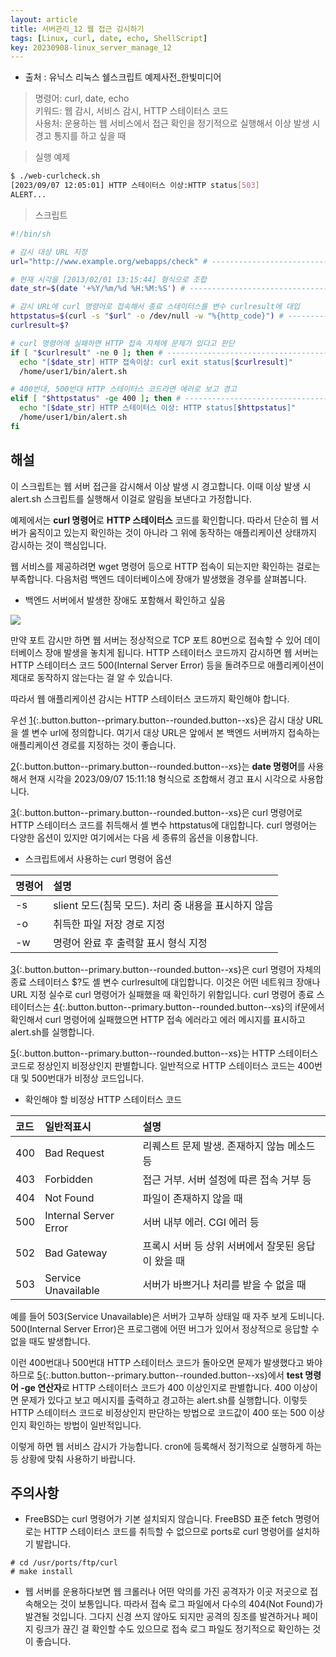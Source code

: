 ```yaml
---
layout: article
title: 서버관리_12 웹 접근 감시하기
tags: [Linux, curl, date, echo, ShellScript]
key: 20230908-linux_server_manage_12
---
```


- 출처 : 유닉스 리눅스 쉘스크립트 예제사전_한빛미디어  

> 명령어: curl, date, echo  
> 키워드: 웹 감시, 서비스 감시, HTTP 스테이터스 코드   
> 사용처: 운용하는 웹 서비스에서 접근 확인을 정기적으로 실행해서 이상 발생 시 경고 통지를 하고 싶을 때  

> 실행 예제  

```bash
$ ./web-curlcheck.sh
[2023/09/07 12:05:01] HTTP 스테이터스 이상:HTTP status[503]
ALERT...
```

> 스크립트

```bash
#!/bin/sh

# 감시 대상 URL 지정
url="http://www.example.org/webapps/check" # -------------------------------- 1

# 현재 시각을 [2013/02/01 13:15:44] 형식으로 조합
date_str=$(date '+%Y/%m/%d %H:%M:%S') # ------------------------------------- 2

# 감시 URL에 curl 명령어로 접속해서 종료 스테이터스를 변수 curlresult에 대입
httpstatus=$(curl -s "$url" -o /dev/null -w "%{http_code}") # --------------- 3
curlresult=$?

# curl 명령어에 실패하면 HTTP 접속 자체에 문제가 있다고 판단
if [ "$curlresult" -ne 0 ]; then # ------------------------------------------ 4
  echo "[$date_str] HTTP 접속이상: curl exit status[$curlresult]"
  /home/user1/bin/alert.sh

# 400번대, 500번대 HTTP 스테이터스 코드라면 에러로 보고 경고
elif [ "$httpstatus" -ge 400 ]; then # -------------------------------------- 5
  echo "[$date_str] HTTP 스테이터스 이상: HTTP status[$httpstatus]"
  /home/user1/bin/alert.sh
fi

```

## **해설**

이 스크립트는 웹 서버 접근을 감시해서 이상 발생 시 경고합니다. 이때 이상 발생 시 alert.sh 스크립트를 실행해서 이걸로 알림을 보낸다고 가정합니다.

예제에서는 **curl 명령어**로 **HTTP 스테이터스** 코드를 확인합니다. 따라서 단순히 웹 서버가 움직이고 있는지 확인하는 것이 아니라 그 위에 동작하는 애플리케이션 상태까지 감시하는 것이 핵심입니다.

웹 서비스를 제공하려면 wget 명령어 등으로 HTTP 접속이 되는지만 확인하는 걸로는 부족합니다. 다음처럼 백엔드 데이터베이스에 장애가 발생했을 경우를 살펴봅니다.

 - 백엔드 서버에서 발생한 장애도 포함해서 확인하고 싶음
 
<img src='http://drive.google.com/thumbnail?id=1E9iI8CniZRsHicixDE3Dy8rxg4t7jPsZ&sz=w1000' /><br>

만약 포트 감시만 하면 웹 서버는 정상적으로 TCP 포트 80번으로 접속할 수 있어 데이터베이스 장애 발생을 놓치게 됩니다. HTTP 스테이터스 코드까지 감시하면 웹 서버는 HTTP 스테이터스 코드 500(Internal Server Error) 등을 돌려주므로 애플리케이션이 제대로 동작하지 않는다는 걸 알 수 있습니다.

따라서 웹 애플리케이션 감시는 HTTP 스테이터스 코드까지 확인해야 합니다.

우선 [1](#){:.button.button--primary.button--rounded.button--xs}은 감시 대상 URL을 셸 변수 url에 정의합니다. 여기서 대상 URL은 앞에서 본 백엔드 서버까지 접속하는 애플리케이션 경로를 지정하는 것이 좋습니다.

[2](#){:.button.button--primary.button--rounded.button--xs}는 **date 명령어**를 사용해서 현재 시각을 2023/09/07 15:11:18 형식으로 조합해서 경고 표시 시각으로 사용합니다.

[3](#){:.button.button--primary.button--rounded.button--xs}은 curl 명령어로 HTTP 스테이터스 코드를 취득해서 셸 변수 httpstatus에 대입합니다. curl 명령어는 다양한 옵션이 있지만 여기에서는 다음 세 종류의 옵션을 이용합니다.

- 스크립트에서 사용하는 curl 명령어 옵션

|명령어|설명|
|:----|:---|
|-s|slient 모드(침묵 모드). 처리 중 내용을 표시하지 않음|
|-o|취득한 파일 저장 경로 지정|
|-w|명령어 완료 후 출력할 표시 형식 지정|

[3](#){:.button.button--primary.button--rounded.button--xs}은 curl 명령어 자체의 종료 스테이터스 $?도 셸 변수 curlresult에 대입합니다. 이것은 어떤 네트워크 장애나 URL 지정 실수로 curl 명령어가 실패했을 때 확인하기 위함입니다. curl 명령어 종료 스테이터스는 [4](#){:.button.button--primary.button--rounded.button--xs}의 if문에서 확인해서 curl 명령어에 실패했으면 HTTP 접속 에러라고 에러 메시지를 표시하고 alert.sh를 실행합니다.

[5](#){:.button.button--primary.button--rounded.button--xs}는 HTTP 스테이터스 코드로 정상인지 비정상인지 판별합니다. 일반적으로 HTTP 스테이터스 코드는 400번대 및 500번대가 비정상 코드입니다.

- 확인해야 할 비정상 HTTP 스테이터스 코드

|코드|일반적표시|설명|
|:---|:--------|:---|
|400|Bad Request|리퀘스트 문제 발생. 존재하지 않늠 메소드 등|
|403|Forbidden|접근 거부. 서버 설정에 따른 접속 거부 등|
|404|Not Found|파일이 존재하지 않을 때|
|500|Internal Server Error|서버 내부 에러. CGI 에러 등|
|502|Bad Gateway|프록시 서버 등 상위 서버에서 잘못된 응답이 왔을 때|
|503|Service Unavailable|서버가 바쁘거나 처리를 받을 수 없을 때|

예를 들어 503(Service Unavailable)은 서버가 고부하 상태일 때 자주 보게 도비니다. 500(Internal Server Error)은 프로그램에 어떤 버그가 있어서 정상적으로 응답할 수 없을 때도 발생합니다.

이런 400번대나 500번대 HTTP 스테이터스 코드가 돌아오면 문제가 발생했다고 봐야하므로 [5](#){:.button.button--primary.button--rounded.button--xs}에서 **test 명령어 -ge 연산자**로 HTTP 스테이터스 코드가 400 이상인지로 판별합니다. 400 이상이면 문제가 있다고 보고 메시지를 출력하고 경고하는 alert.sh를 실행합니다. 이렇듯 HTTP 스테이터스 코드로 비정상인지 판단하는 방법으로 코드값이 400 또는 500 이상인지 확인하는 방법이 일반적입니다.

이렇게 하면 웹 서비스 감시가 가능합니다. cron에 등록해서 정기적으로 실행하게 하는 등 상황에 맞춰 사용하기 바랍니다.

## **주의사항**

- FreeBSD는 curl 명령어가 기본 설치되지 않습니다. FreeBSD 표준 fetch 명령어로는 HTTP 스테이터스 코드를 취득할 수 없으므로 ports로 curl 명령어를 설치하기 발랍니다.
```
# cd /usr/ports/ftp/curl
# make install
```

- 웹 서버를 운용하다보면 웹 크롤러나 어떤 악의를 가진 공격자가 이곳 저곳으로 접속해오는 것이 보통입니다. 따라서 접속 로그 파일에서 다수의 404(Not Found)가 발견될 것입니다. 그다지 신경 쓰지 않아도 되지만 공격의 징조를 발견하거나 페이지 링크가 끊긴 걸 확인할 수도 있으므로 접속 로그 파일도 정기적으로 확인하는 것이 좋습니다.